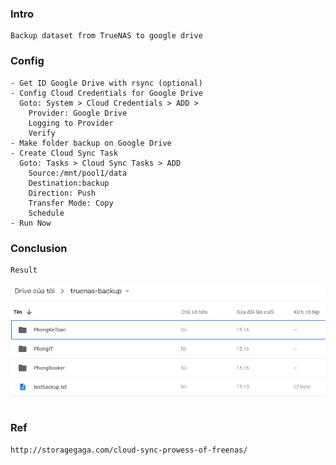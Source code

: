 
### Intro
    Backup dataset from TrueNAS to google drive

### Config
    - Get ID Google Drive with rsync (optional)
    - Config Cloud Credentials for Google Drive
      Goto: System > Cloud Credentials > ADD >
        Provider: Google Drive
        Logging to Provider
        Verify
    - Make folder backup on Google Drive
    - Create Cloud Sync Task
      Goto: Tasks > Cloud Sync Tasks > ADD
        Source:/mnt/pool1/data
        Destination:backup
        Direction: Push
        Transfer Mode: Copy
        Schedule
    - Run Now
    
### Conclusion
    Result
   <p align="center"><img src="https://github.com/hieunt84/play-truenas/blob/master/images/result-backup-to-googledriver.PNG" /></p>

### Ref
    http://storagegaga.com/cloud-sync-prowess-of-freenas/
   